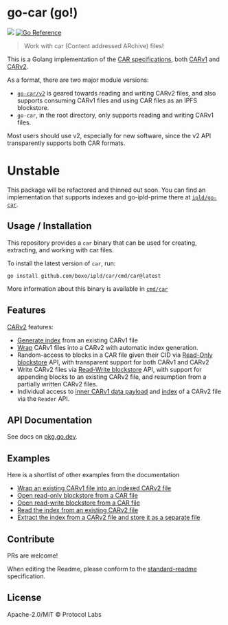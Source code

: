 go-car (go!)
==================

[![](https://img.shields.io/badge/made%20by-Protocol%20Labs-blue.svg?style=flat-square)](https://protocol.ai)
[![Go Reference](https://pkg.go.dev/badge/github.com/boxo/ipld/car.svg)](https://pkg.go.dev/github.com/boxo/ipld/car)

> Work with car (Content addressed ARchive) files!

This is a Golang implementation of the [CAR specifications](https://ipld.io/specs/transport/car/), both [CARv1](https://ipld.io/specs/transport/car/carv1/) and [CARv2](https://ipld.io/specs/transport/car/carv2/).

As a format, there are two major module versions:

* [`go-car/v2`](v2/) is geared towards reading and writing CARv2 files, and also
  supports consuming CARv1 files and using CAR files as an IPFS blockstore.
* `go-car`, in the root directory, only supports reading and writing CARv1 files.

Most users should use v2, especially for new software, since the v2 API transparently supports both CAR formats.

# **Unstable**

This package will be refactored and thinned out soon. You can find an
implementation that supports indexes and go-ipld-prime there at [`ipld/go-car`](github.com/ipld/go-car).

## Usage / Installation

This repository provides a `car` binary that can be used for creating, extracting, and working with car files.

To install the latest version of `car`, run:
```shell script
go install github.com/boxo/ipld/car/cmd/car@latest
```

More information about this binary is available in [`cmd/car`](cmd/car/)


## Features

[CARv2](v2) features:
* [Generate index](https://pkg.go.dev/github.com/boxo/ipld/car/v2#GenerateIndex) from an existing CARv1 file
* [Wrap](https://pkg.go.dev/github.com/boxo/ipld/car/v2#WrapV1) CARv1 files into a CARv2 with automatic index generation.
* Random-access to blocks in a CAR file given their CID via [Read-Only blockstore](https://pkg.go.dev/github.com/boxo/ipld/car/v2/blockstore#NewReadOnly) API, with transparent support for both CARv1 and CARv2
* Write CARv2 files via [Read-Write blockstore](https://pkg.go.dev/github.com/boxo/ipld/car/v2/blockstore#OpenReadWrite) API, with support for appending blocks to an existing CARv2 file, and resumption from a partially written CARv2 files.
* Individual access to [inner CARv1 data payload]((https://pkg.go.dev/github.com/boxo/ipld/car/v2#Reader.DataReader)) and [index]((https://pkg.go.dev/github.com/boxo/ipld/car/v2#Reader.IndexReader)) of a CARv2 file via the `Reader` API.


## API Documentation

See docs on [pkg.go.dev](https://pkg.go.dev/github.com/boxo/ipld/car).

## Examples

Here is a shortlist of other examples from the documentation

* [Wrap an existing CARv1 file into an indexed CARv2 file](https://pkg.go.dev/github.com/boxo/ipld/car/v2#example-WrapV1File)
* [Open read-only blockstore from a CAR file](https://pkg.go.dev/github.com/boxo/ipld/car/v2/blockstore#example-OpenReadOnly)
* [Open read-write blockstore from a CAR file](https://pkg.go.dev/github.com/boxo/ipld/car/v2/blockstore#example-OpenReadWrite)
* [Read the index from an existing CARv2 file](https://pkg.go.dev/github.com/boxo/ipld/car/v2/index#example-ReadFrom)
* [Extract the index from a CARv2 file and store it as a separate file](https://pkg.go.dev/github.com/boxo/ipld/car/v2/index#example-WriteTo)

## Contribute

PRs are welcome!

When editing the Readme, please conform to the [standard-readme](https://github.com/RichardLitt/standard-readme) specification.

## License

Apache-2.0/MIT © Protocol Labs

